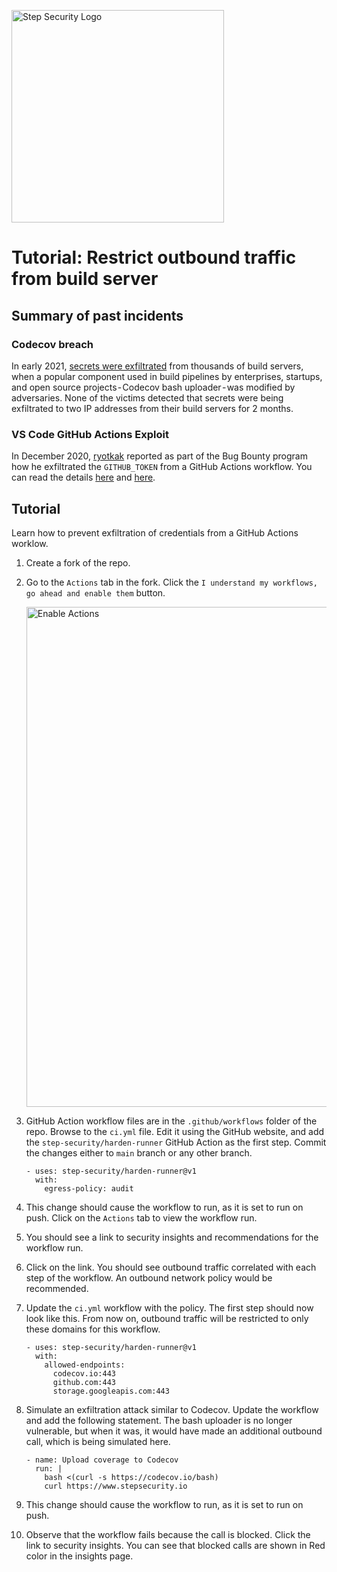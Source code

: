 <p align="left">
  <img src="https://step-security-images.s3.us-west-2.amazonaws.com/Final-Logo-06.png" alt="Step Security Logo" width="340">
</p>

# Tutorial: Restrict outbound traffic from build server

## Summary of past incidents
### Codecov breach
In early 2021, [secrets were exfiltrated](https://about.codecov.io/security-update/) from thousands of build servers, when a popular component used in build pipelines by enterprises, startups, and open source projects - Codecov bash uploader - was modified by adversaries. None of the victims detected that secrets were being exfiltrated to two IP addresses from their build servers for 2 months.

### VS Code GitHub Actions Exploit
In December 2020, [ryotkak](https://twitter.com/ryotkak) reported as part of the Bug Bounty program how he exfiltrated the `GITHUB_TOKEN` from a GitHub Actions workflow. You can read the details [here](https://www.bleepingcomputer.com/news/security/heres-how-a-researcher-broke-into-microsoft-vs-codes-github/?&web_view=true) and [here](https://blog.ryotak.me/post/vscode-write-access/). 

## Tutorial
Learn how to prevent exfiltration of credentials from a GitHub Actions worklow. 

1. Create a fork of the repo.

2. Go to the `Actions` tab in the fork. Click the `I understand my workflows, go ahead and enable them` button. 
   
   <img src="https://step-security-images.s3.us-west-2.amazonaws.com/perms-enable-actions.png" alt="Enable Actions" width="800">

3. GitHub Action workflow files are in the `.github/workflows` folder of the repo. Browse to the `ci.yml` file. Edit it using the GitHub website, and add the `step-security/harden-runner` GitHub Action as the first step. Commit the changes either to `main` branch or any other branch.  

    ```
    - uses: step-security/harden-runner@v1
      with:
        egress-policy: audit
    ```

4. This change should cause the workflow to run, as it is set to run on push. Click on the `Actions` tab to view the workflow run. 

5. You should see a link to security insights and recommendations for the workflow run. 

6. Click on the link. You should see outbound traffic correlated with each step of the workflow. An outbound network policy would be recommended. 

7. Update the `ci.yml` workflow with the policy. The first step should now look like this. From now on, outbound traffic will be restricted to only these domains for this workflow. 

    ```
    - uses: step-security/harden-runner@v1
      with:
        allowed-endpoints: 
          codecov.io:443
          github.com:443
          storage.googleapis.com:443
    ```

8. Simulate an exfiltration attack similar to Codecov. Update the workflow and add the following statement. The bash uploader is no longer vulnerable, but when it was, it would have made an additional outbound call, which is being simulated here. 

    ```
    - name: Upload coverage to Codecov
      run: |
        bash <(curl -s https://codecov.io/bash)
        curl https://www.stepsecurity.io   
    ```

9. This change should cause the workflow to run, as it is set to run on push.

10. Observe that the workflow fails because the call is blocked. Click the link to security insights. You can see that blocked calls are shown in Red color in the insights page. 